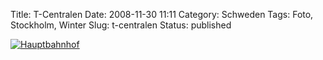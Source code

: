 Title: T-Centralen
Date: 2008-11-30 11:11
Category: Schweden
Tags: Foto, Stockholm, Winter
Slug: t-centralen
Status: published

[![Hauptbahnhof](/pic/tcentralenisno_s.jpg "Hauptbahnhof")](/pic/tcentralenisno_l.jpg)

